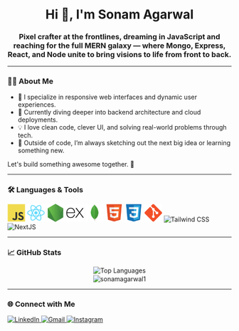 <h1 align="center">Hi 👋, I'm Sonam Agarwal</h1>
<h3 align="center">Pixel crafter at the frontlines, dreaming in JavaScript and reaching for the full MERN galaxy — where Mongo, Express, React, and Node unite to bring visions to life from front to back.</h3>

---

### 👩‍💻 About Me

- 🚀 I specialize in responsive web interfaces and dynamic user experiences.
- 🔭 Currently diving deeper into backend architecture and cloud deployments.
- 💡 I love clean code, clever UI, and solving real-world problems through tech.
- 🧩 Outside of code, I’m always sketching out the next big idea or learning something new.

Let's build something awesome together. 🌟

---

### 🛠️ Languages & Tools
<p align="left">
  <img src="https://raw.githubusercontent.com/devicons/devicon/master/icons/javascript/javascript-original.svg" alt="JavaScript" width="40" height="40"/>
  <img src="https://raw.githubusercontent.com/devicons/devicon/master/icons/react/react-original.svg" alt="React" width="40" height="40"/>
  <img src="https://raw.githubusercontent.com/devicons/devicon/master/icons/nodejs/nodejs-original.svg" alt="Node.js" width="40" height="40"/>
  <img src="https://raw.githubusercontent.com/devicons/devicon/master/icons/express/express-original.svg" alt="Express.js" width="40" height="40"/>
  <img src="https://raw.githubusercontent.com/devicons/devicon/master/icons/mongodb/mongodb-original.svg" alt="MongoDB" width="40" height="40"/>
  <img src="https://raw.githubusercontent.com/devicons/devicon/master/icons/html5/html5-original.svg" alt="HTML5" width="40" height="40"/>
  <img src="https://raw.githubusercontent.com/devicons/devicon/master/icons/css3/css3-original.svg" alt="CSS3" width="40" height="40"/>
  <img src="https://raw.githubusercontent.com/devicons/devicon/master/icons/git/git-original.svg" alt="Git" width="40" height="40"/>
  <img src="https://www.vectorlogo.zone/logos/tailwindcss/tailwindcss-icon.svg" alt="Tailwind CSS" width="40" height="40"/>
    <img src="https://www.vectorlogo.zone/logos/tailwindcss/tailwindcss-icon.svg" alt="NextJS" width="40" height="40"/>

  
</p>

---

### 📈 GitHub Stats
<p align="center">
  <!-- <img src="https://github-readme-stats.vercel.app/api?username=SonamAgarwal1&show_icons=true&theme=radical" alt="Sonam's GitHub Stats" />
  <br/>-->
  <img src="https://github-readme-stats.vercel.app/api/top-langs/?username=SonamAgarwal1&layout=compact&theme=radical" alt="Top Languages" />
  <br/>
  <img align="center" src="https://github-readme-streak-stats.herokuapp.com/?user=sonamagarwal1&layout=compact&theme=radical" alt="sonamagarwal1" />
</p>

---

### 🌐 Connect with Me
<p align="left">
  <a href="https://www.linkedin.com/in/sonam-agarwal/" target="_blank">
    <img src="https://cdn.jsdelivr.net/gh/devicons/devicon/icons/linkedin/linkedin-original.svg" alt="LinkedIn" width="40" height="40"/>
  </a>
  <a href="mailto:agarwal.sonam12@gmail.com">
    <img src="https://upload.wikimedia.org/wikipedia/commons/4/4e/Gmail_Icon.png" alt="Gmail" width="40" height="40"/>
  </a>
  <a href="https://www.instagram.com/mis_sonam/" target="_blank">
    <img src="https://upload.wikimedia.org/wikipedia/commons/a/a5/Instagram_icon.png" alt="Instagram" width="40" height="40"/>
  </a>
</p>

